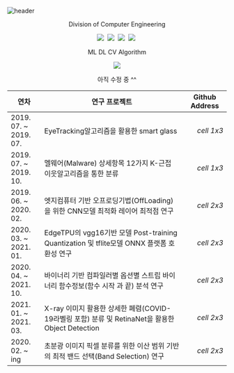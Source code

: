 ![header](https://capsule-render.vercel.app/api?type=waving&color=auto&height=300&width="3000"&section=header&text=Duhyeuk%20Chang&fontSize=90&animation=fadeIn&fontAlignY=38&desc=Proile%20CV%20&descAlignY=51&descAlign=62)
<p align='center'> Division of Computer Engineering </p>
 
 <p align="center">
  <img src="https://img.shields.io/badge/Python-3766AB?style=flat-square&logo=Python&logoColor=white"/></a>&nbsp  
  <img src="https://img.shields.io/badge/Jupyter-F37626?style=flat-square&logo=jupyter&logoColor=white"/></a>&nbsp 
  <img src="https://img.shields.io/badge/C/C++-4479A1?style=flat-square&logo=C/c++&logoColor=white"/></a>&nbsp 
  <img src="https://img.shields.io/badge/HTML-2C2255?style=flat-square&logo=HTML&logoColor=white"/></a>&nbsp </p>
<p align='center'> ML DL CV Algorithm </p>
<p align='center'>
  <a href="https://github.com/kyechan99/capsule-render/labels/Idea">
    <img src="https://img.shields.io/badge/IDEA%20ISSUE%20-%23F7DF1E.svg?&style=for-the-badge&&logoColor=white"/>
  </a>
  <p align='center'> 아직 수정 중 ^^ </p>
</p>

|  <center> **연차** </center> |  <center> **연구 프로젝트** </center> |  <center> **Github Address** </center> |
|:----------|:----------|----------:|
|2019. 07. ~<br>2019. 07. |  EyeTracking알고리즘을 활용한 smart glass  |*cell 1x3* |
|2019. 07. ~<br>2019. 10. |  멜웨어(Malware) 상세항목 12가지 K-근접 이웃알고리즘을 통한 분류  |*cell 1x3* |
|2019. 06. ~<br>2020. 02. |  엣지컴퓨터 기반 오프로딩기법(OffLoading)을 위한 CNN모델 최적화 레이어 최적점 연구  |*cell 2x3* |
|2020. 03. ~<br>2021. 01. |  EdgeTPU의 vgg16기반 모델 Post-training Quantization 및 tflite모델 ONNX 플랫폼 호환성 연구  |*cell 2x3* |
|2020. 04. ~<br>2021. 10. |  바이너리 기반 컴파일러별 옵션별 스트립 바이너리 함수정보(함수 시작 과 끝) 분석 연구  |*cell 2x3* |
|2021. 01. ~<br>2021. 03. |  X-ray 이미지 활용한 상세한 폐렴(COVID-19라벨링 포함) 분류 및 RetinaNet을 활용한 Object Detection  |*cell 2x3* |
|2020. 02. ~<br>ing       |  초분광 이미지 픽셀 분류를 위한 이산 범위 기반의 최적 밴드 선택(Band Selection) 연구  |*cell 2x3* |
